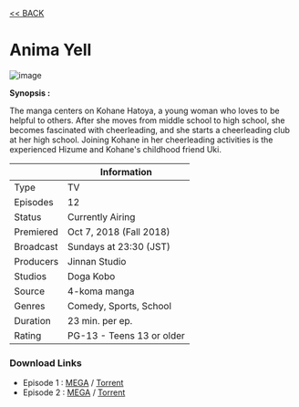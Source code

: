 [<< BACK](http://hikarusubbing.github.io/)

# **Anima Yell**

![image](https://myanimelist.cdn-dena.com/images/anime/1051/93862l.jpg)

**Synopsis :**

The manga centers on Kohane Hatoya, a young woman who loves to be helpful to others. After she moves from middle school to high school, she becomes fascinated with cheerleading, and she starts a cheerleading club at her high school. Joining Kohane in her cheerleading activities is the experienced Hizume and Kohane's childhood friend Uki.

||Information|
|---|---|
|Type|TV|
|Episodes|12|
|Status|Currently Airing|
|Premiered|Oct 7, 2018 (Fall 2018)|
|Broadcast|Sundays at 23:30 (JST)|
|Producers|Jinnan Studio|
|Studios|Doga Kobo|
|Source|4-koma manga|
|Genres|Comedy, Sports, School|
|Duration|23 min. per ep.|
|Rating|PG-13 - Teens 13 or older|



### __Download Links__
- Episode 1 : [MEGA](https://mega.nz/#!41BmUa7C!1HTKSMoH0WSOKO2_nJPmXc7ShSnjKNqJgWOmHR9cqGk) / [Torrent](https://nyaa.si/view/1083167)
- Episode 2 : [MEGA](https://mega.nz/#!wsZCnYCL!0Yu2yZHiAonliV1vIZB7oF3tzdESRKpDk2Nk7Qy1lCc) / [Torrent](https://nyaa.si/view/1084881)
